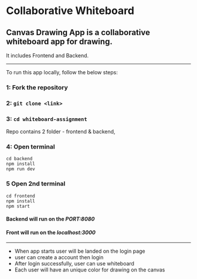 # Collaborative Whiteboard

## Canvas Drawing App is a collaborative whiteboard app for drawing.

It includes Frontend and Backend.

<hr>

To run this app locally, follow the below steps:

### 1: Fork the repository

### 2: `git clone <link>`

### 3: `cd whiteboard-assignment`

Repo contains 2 folder - frontend & backend,

### 4: Open terminal

```
cd backend
npm install
npm run dev
```

### 5 Open 2nd terminal

```
cd frontend
npm install
npm start
```

#### Backend will run on the _PORT:8080_

#### Front will run on the _localhost:3000_

<hr>

- When app starts user will be landed on the login page
- user can create a account then login
- After login successfully, user can use whiteboard
- Each user will have an unique color for drawing on the canvas
